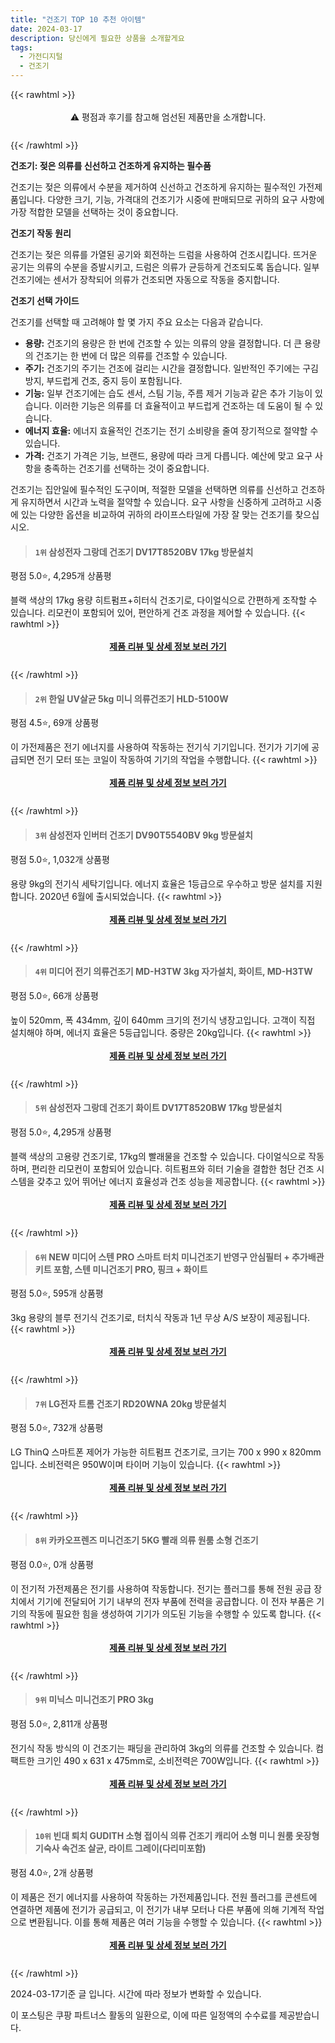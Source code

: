 ```yaml
---
title: "건조기 TOP 10 추천 아이템"
date: 2024-03-17
description: 당신에게 필요한 상품을 소개할게요
tags:
  - 가전디지털
  - 건조기
---
```

{{< rawhtml >}}<div class="toc" style="text-align: center; height: 50px; line-height: 2;">  <p>⚠️ 평점과 후기를 참고해 엄선된 제품만을 소개합니다.<br></p></div> {{< /rawhtml >}}

**건조기: 젖은 의류를 신선하고 건조하게 유지하는 필수품**

건조기는 젖은 의류에서 수분을 제거하여 신선하고 건조하게 유지하는 필수적인 가전제품입니다. 다양한 크기, 기능, 가격대의 건조기가 시중에 판매되므로 귀하의 요구 사항에 가장 적합한 모델을 선택하는 것이 중요합니다.

**건조기 작동 원리**

건조기는 젖은 의류를 가열된 공기와 회전하는 드럼을 사용하여 건조시킵니다. 뜨거운 공기는 의류의 수분을 증발시키고, 드럼은 의류가 균등하게 건조되도록 돕습니다. 일부 건조기에는 센서가 장착되어 의류가 건조되면 자동으로 작동을 중지합니다.

**건조기 선택 가이드**

건조기를 선택할 때 고려해야 할 몇 가지 주요 요소는 다음과 같습니다.

* **용량:** 건조기의 용량은 한 번에 건조할 수 있는 의류의 양을 결정합니다. 더 큰 용량의 건조기는 한 번에 더 많은 의류를 건조할 수 있습니다.
* **주기:** 건조기의 주기는 건조에 걸리는 시간을 결정합니다. 일반적인 주기에는 구김방지, 부드럽게 건조, 중지 등이 포함됩니다.
* **기능:** 일부 건조기에는 습도 센서, 스팀 기능, 주름 제거 기능과 같은 추가 기능이 있습니다. 이러한 기능은 의류를 더 효율적이고 부드럽게 건조하는 데 도움이 될 수 있습니다.
* **에너지 효율:** 에너지 효율적인 건조기는 전기 소비량을 줄여 장기적으로 절약할 수 있습니다.
* **가격:** 건조기 가격은 기능, 브랜드, 용량에 따라 크게 다릅니다. 예산에 맞고 요구 사항을 충족하는 건조기를 선택하는 것이 중요합니다.

건조기는 집안일에 필수적인 도구이며, 적절한 모델을 선택하면 의류를 신선하고 건조하게 유지하면서 시간과 노력을 절약할 수 있습니다. 요구 사항을 신중하게 고려하고 시중에 있는 다양한 옵션을 비교하여 귀하의 라이프스타일에 가장 잘 맞는 건조기를 찾으십시오.


>#### `1위` 삼성전자 그랑데 건조기 DV17T8520BV 17kg 방문설치
평점 5.0⭐, 4,295개 상품평

블랙 색상의 17kg 용량 히트펌프+히터식 건조기로, 다이얼식으로 간편하게 조작할 수 있습니다. 리모컨이 포함되어 있어, 편안하게 건조 과정을 제어할 수 있습니다.
{{< rawhtml >}}<div class="toc" style="text-align: center; height: 50px; line-height: 2;"><p><b><a href="https://link.coupang.com/re/AFFSDP?lptag=AF5033054&pageKey=7741985162&itemId=3972008346&vendorItemId=71956362413&traceid=V0-153-0547dc44a713f3ab&requestid=20240317200108031022521896&token=31850C%7CMIXED">제품 리뷰 및 상세 정보 보러 가기</a></b><br></p> </div>{{< /rawhtml >}}

>#### `2위` 한일 UV살균 5kg 미니 의류건조기 HLD-5100W
평점 4.5⭐, 69개 상품평

이 가전제품은 전기 에너지를 사용하여 작동하는 전기식 기기입니다. 전기가 기기에 공급되면 전기 모터 또는 코일이 작동하여 기기의 작업을 수행합니다.
{{< rawhtml >}}<div class="toc" style="text-align: center; height: 50px; line-height: 2;"><p><b><a href="https://link.coupang.com/re/AFFSDP?lptag=AF5033054&pageKey=7489879044&itemId=19583407097&vendorItemId=88562687067&traceid=V0-153-f3fc93f5b44d3a8d&requestid=20240317200108031022521896&token=31850C%7CMIXED">제품 리뷰 및 상세 정보 보러 가기</a></b><br></p> </div>{{< /rawhtml >}}

>#### `3위` 삼성전자 인버터 건조기 DV90T5540BV 9kg 방문설치
평점 5.0⭐, 1,032개 상품평

용량 9kg의 전기식 세탁기입니다. 에너지 효율은 1등급으로 우수하고 방문 설치를 지원합니다. 2020년 6월에 출시되었습니다.
{{< rawhtml >}}<div class="toc" style="text-align: center; height: 50px; line-height: 2;"><p><b><a href="https://link.coupang.com/re/AFFSDP?lptag=AF5033054&pageKey=4760504199&itemId=6064943053&vendorItemId=73361761013&traceid=V0-153-53223e3dd496496d&requestid=20240317200108031022521896&token=31850C%7CMIXED">제품 리뷰 및 상세 정보 보러 가기</a></b><br></p> </div>{{< /rawhtml >}}

>#### `4위` 미디어 전기 의류건조기 MD-H3TW 3kg 자가설치, 화이트, MD-H3TW
평점 5.0⭐, 66개 상품평

높이 520mm, 폭 434mm, 깊이 640mm 크기의 전기식 냉장고입니다. 고객이 직접 설치해야 하며, 에너지 효율은 5등급입니다. 중량은 20kg입니다.
{{< rawhtml >}}<div class="toc" style="text-align: center; height: 50px; line-height: 2;"><p><b><a href="https://link.coupang.com/re/AFFSDP?lptag=AF5033054&pageKey=7216908117&itemId=18278483286&vendorItemId=88929377094&traceid=V0-153-327d28d5292567f5&clickBeacon=W0iqAu00PCdMt-hnW6rppa_MX-uk69-5DNIbabfTpVYPL8tT4L1uGgJekJJQ0AOIXUiqZpn0EjEgO2Tbf2e9w4qNBmz3sjKvknBFs4zhGwTasNl67cKH0qTUkgSWWh2XHolkXpBVTLOx1IcvCTaFAK1bXcJyR4S1QpBHFfvoeUtRi4D8FL36UElcJ5cTwaf9zBrLagA3Y4nUrnRU_4IU48K6LVUIzXf4-Zf098qZCbaFhuLL7ozV4f5rH59EnuR6oNYpNkVz2eq4G3bkk9yGg-aD6lKCVhS7Mz-wOR9hHZEwcjtq6rDcKIIaojadvxFcpydC0yD5rjU7UGpA16TpzlE9KX-rQ-NEAGv5_XUzLmwnb7yF_xNMdXtWHdTutbBvy7aMUUGzMXAe2nXltk1mUA4GH6DVQYdq9LWdljTwAQT2AKWygMLzpm00sV2Kl5yKvaviIkMxOOGSgxw7dDbyDYuh29k5wo_60c0UoOqInB9D6jGwt22aSnG1mO9DKQ15dsEqXSbCfVN90PKF1lRa5EGGq0U6DFdTOE1WhOY_GZa6e6mrY080JX6y93yAYwYQetmEohuAOHqPOj3uqHXrIqmoqMEXNy0fCARAGvkDv7lYFKM_So1VU2YTJkmu6ZuIClIWQIZazvB_dfPNLCTlFeM42BeSpPgL0ZSpfUL5WAbkq9NUqgHzpBzDilmNu23ABT4vLlA72MB6fUPto-HUpwGXUtrfdTPKBRWYj95cOD9EoMZKSfooALdL2rkUbVL6GCHM0NQuu3ACwfJkzfnX_MABsV1vy4y3Xmg6LLTAL1Ju4MUtiPdGo_DELbDxyLS85Uzo-0FpKbEfm4IRdOZ_p_sFYOaT3UDM967dIBhYOz0iPV3oM2mSwWTfvBCWq9SZUQ4x9_8Fd0iPwghqlMLrmrC_rw_OXbq8Qd3rb-Y0&requestid=20240317200108031022521896&token=31850C%7CMIXED">제품 리뷰 및 상세 정보 보러 가기</a></b><br></p> </div>{{< /rawhtml >}}

>#### `5위` 삼성전자 그랑데 건조기 화이트 DV17T8520BW 17kg 방문설치
평점 5.0⭐, 4,295개 상품평

블랙 색상의 고용량 건조기로, 17kg의 빨래물을 건조할 수 있습니다. 다이얼식으로 작동하며, 편리한 리모컨이 포함되어 있습니다. 히트펌프와 히터 기술을 결합한 첨단 건조 시스템을 갖추고 있어 뛰어난 에너지 효율성과 건조 성능을 제공합니다.
{{< rawhtml >}}<div class="toc" style="text-align: center; height: 50px; line-height: 2;"><p><b><a href="https://link.coupang.com/re/AFFSDP?lptag=AF5033054&pageKey=7741985162&itemId=13017285794&vendorItemId=80280332999&traceid=V0-153-0547dc44a713f3ab&requestid=20240317200108031022521896&token=31850C%7CMIXED">제품 리뷰 및 상세 정보 보러 가기</a></b><br></p> </div>{{< /rawhtml >}}

>#### `6위` NEW 미디어 스텐 PRO 스마트 터치 미니건조기 반영구 안심필터 + 추가배관키트 포함, 스텐 미니건조기 PRO, 핑크 + 화이트
평점 5.0⭐, 595개 상품평

3kg 용량의 블루 전기식 건조기로, 터치식 작동과 1년 무상 A/S 보장이 제공됩니다.
{{< rawhtml >}}<div class="toc" style="text-align: center; height: 50px; line-height: 2;"><p><b><a href="https://link.coupang.com/re/AFFSDP?lptag=AF5033054&pageKey=7161422018&itemId=18023660469&vendorItemId=86944333672&traceid=V0-153-2d743c33895d4c22&clickBeacon=XHvXhrg6o71CTSsuXLk0odW4tka9YK5bmm0brzUfuyt7pYEvtidG0TO7RMYSR2dHfh-BoGniXeJaf5OKROn5uZXxjDyCFAgeQfVhtI6T4Hrv8_XozizlqyOqlsnokOxo3VXdtp_pVUEN-8WTZ4LjymAiCM_NIGjMeOaJBdfMNarwnI31H0PxcqD8f5auZaHpPSBWoZFN4dXbrZIf8k0Z71KNPIP2LcVuX1mH5Ha6jCJXEhG22FYyxcPQiL_IKsPbGlYPulHN3_NjQ5HVL-igIxv73GuM4ZIV4bFG6XCF9YWyixiF3Y35WQYPwUlNg1OK5ErzzocfxFJTVeR1xjlMlzO2uFtkJY-cigmJ0tkLIiNZze9XVg0-Z5boV7Wep9SE8zbV5TwhQmHcpaZyW51eVOPRKYgn2VLyp0xNavc_K8njY-Cywg4-c2VBA68Bi-x6jdlaoX9aKBRDm8z4FxJNaYaU2rofchi8NBUa8oR9PdZJLcTurH8VzEW8-xTYxNBd8J9dkdHcyL2g2qaSSBHDdEt3y1It3hx-Bh9OiQkMa4_LqsEvo8Hd37kliFSvPmHbszzs2iz0j4GACmDkdF0ewPUGHgDdJjpGWvB4EOiwQfoschEaKr-630HmPsbihiuP47Dw5Zn8lL2BtTO4m5EEPJodcxgAH7tCNdgEyCXfopHr9i7DCai2oPsRsJpMPrOvwrwxy6f50sKJaWbSS1HEVvY52w3jdOOsHpAomAI1z-t3CWzopA1VyfK-msFC4oMorLrjNtnpDpFAr5V6LDbrbVUCfMs8-4qHujQsCtdItDOagH_uml-K3phVV-96bIsFiGoYUeR5FQRsznIHn0WxbMr4_xIvniXTOskU7lDbVNnU4ZqaTSNDpc-WpeaBAF9DVQJD1sV0QLVzWTnkxg6o3epFCTSco4UB8W-dtNK12ckn-JwKgHg%3D&requestid=20240317200108031022521896&token=31850C%7CMIXED">제품 리뷰 및 상세 정보 보러 가기</a></b><br></p> </div>{{< /rawhtml >}}

>#### `7위` LG전자 트롬 건조기 RD20WNA 20kg  방문설치
평점 5.0⭐, 732개 상품평

LG ThinQ 스마트폰 제어가 가능한 히트펌프 건조기로, 크기는 700 x 990 x 820mm입니다. 소비전력은 950W이며 타이머 기능이 있습니다.
{{< rawhtml >}}<div class="toc" style="text-align: center; height: 50px; line-height: 2;"><p><b><a href="https://link.coupang.com/re/AFFSDP?lptag=AF5033054&pageKey=6680612603&itemId=15404115321&vendorItemId=82624116755&traceid=V0-153-a715ab194e8dea24&requestid=20240317200108031022521896&token=31850C%7CMIXED">제품 리뷰 및 상세 정보 보러 가기</a></b><br></p> </div>{{< /rawhtml >}}

>#### `8위` 카카오프렌즈 미니건조기 5KG 빨래 의류 원룸 소형 건조기
평점 0.0⭐, 0개 상품평

이 전기적 가전제품은 전기를 사용하여 작동합니다. 전기는 플러그를 통해 전원 공급 장치에서 기기에 전달되어 기기 내부의 전자 부품에 전력을 공급합니다. 이 전자 부품은 기기의 작동에 필요한 힘을 생성하여 기기가 의도된 기능을 수행할 수 있도록 합니다.
{{< rawhtml >}}<div class="toc" style="text-align: center; height: 50px; line-height: 2;"><p><b><a href="https://link.coupang.com/re/AFFSDP?lptag=AF5033054&pageKey=7939953452&itemId=21866162397&vendorItemId=88914343595&traceid=V0-153-7aa8620d40985af6&clickBeacon=FvB-n1jCo-RlFdEDFsyCucYsRQPKbjG7gYBC-TQI2kKaLYGUvXcBpFC_ZAR8MYjUNADeJTCVk3AqeWpTF6LeJFbPy4va2S5nO_rkvwE653KvOeSSebSl4pBftSka-tsgItjOBLdS6j51QBq7PzdpL3AivLAilP-PQD2iS9pQMXheSxVlz2qvP3a9Y0aNK_HLX0RO-O6fpw_w7JOuTCQkuc5xksd94GtN1a7aRMsWYR6J1_fkGU0EcwgPHy4212e2yRknVgvE39dMUbNLOOeDIhiOnsRst3MSoc0JBk2fsHIp4nTUxJu64rcoKdzg8p7zGUrQzbnTeIRjFqR_GGtPgLNNnk-9019-qQgLyqYxAIVNGLYe0CMMIayD0vyeqAz9iGS8njco-FghXYuhR8iD-cv9s-jv3IOlha3GdnCSnLv3B6Gcv2QWGbXyFzoneON0B49uPoPMJqKUU1MX2rhzsfJc7Htdd0pIw0H_HILDFr7Maha4ZHo03zIw1q33zJuwRqvaJsrNzyXE5upJV5UrA0XYFtQAZzzxSZtX28zdLcoDbl4A9mGg0zyDYgPWjdvxAPZBanlttynHLpwAu8R-PbLD9Xu5oIH9IIXM-_FQ5hfGbe0iBvTOQzybsqRCo_l-s1S2kuG2RIwUGM-haEENxD-CZQJLvngVDrW4dN-4fmuOPAG9LzeIkwzuU10AApFk3QYOt01AB-nBVGXeGEteNwn4fohx-6N40fyZlYdc2cWKKx-rApOvKKV_3DeQVhzoGnLkl3YtyFHe-XPk_f90g2Cly0uSTH3kJNbiSMdO0zheinrIk-i5RUydPeMj3cxjIGHXpHvfxiGgedjiPHwJPO-OvyVNJkx2_qhc_r70ERBPkisaAf9VXIz41BCaoy998HDcepKzyCRS-ExeEiopMAKhFKe8lDJSeblRU2U%3D&requestid=20240317200108031022521896&token=31850C%7CMIXED">제품 리뷰 및 상세 정보 보러 가기</a></b><br></p> </div>{{< /rawhtml >}}

>#### `9위` 미닉스 미니건조기 PRO 3kg
평점 5.0⭐, 2,811개 상품평

전기식 작동 방식의 이 건조기는 패딩을 관리하여 3kg의 의류를 건조할 수 있습니다. 컴팩트한 크기인 490 x 631 x 475mm로, 소비전력은 700W입니다.
{{< rawhtml >}}<div class="toc" style="text-align: center; height: 50px; line-height: 2;"><p><b><a href="https://link.coupang.com/re/AFFSDP?lptag=AF5033054&pageKey=7463091333&itemId=7653490009&vendorItemId=88196923392&traceid=V0-153-80dde7647154085b&requestid=20240317200108031022521896&token=31850C%7CMIXED">제품 리뷰 및 상세 정보 보러 가기</a></b><br></p> </div>{{< /rawhtml >}}

>#### `10위` 빈대 퇴치 GUDITH 소형 접이식 의류 건조기 캐리어 소형 미니 원룸 옷장형 기숙사 속건조 살균, 라이트 그레이(다리미포함)
평점 4.0⭐, 2개 상품평

이 제품은 전기 에너지를 사용하여 작동하는 가전제품입니다. 전원 플러그를 콘센트에 연결하면 제품에 전기가 공급되고, 이 전기가 내부 모터나 다른 부품에 의해 기계적 작업으로 변환됩니다. 이를 통해 제품은 여러 기능을 수행할 수 있습니다.
{{< rawhtml >}}<div class="toc" style="text-align: center; height: 50px; line-height: 2;"><p><b><a href="https://link.coupang.com/re/AFFSDP?lptag=AF5033054&pageKey=7636372155&itemId=20278848882&vendorItemId=87365567462&traceid=V0-153-c283d4a3902418e9&clickBeacon=_OOuH7NMgTXICGkY_DWkpVnGkUd2RT3jIgLCHsGepbiEqd11aWsic7TcGFDdSP3iVGEyNuV32NrCFGJaJLrczA0SFIB6J4QqdpHn4NB5X-4Y2blLwBgi8T8OEVl5CqKeqaJhx4nLl7QvvtQUo03iijGeIZz5C6h0uyCKUB53WBoRpqtuEAsZq6QpHv_-vInbxDgyKPXuTqmy7LDPLpCvViENR45pE2UKotTTKeCpBRD_wSWg6_pSryQ7jZC7YI7FZzkHiYr0girZLXB179a9iLov-hfSakUM5IoahZkZWlhBMjRPMBNNoFpcIel6W26qYbJsqmqYjm2MuFrH-q6JwPQmoKCo4bzFuT7PsQekChZMWYy9q-cFPD6__HMeP3Zm9QvjSaDXMOQElWHgrMVLKDbwM0F4lavUBqmOBbTV4IuEBY6Bsv-eccQo-Vje-K9KMjBEas_46SANLjzP-XfDu6gq8oEhgGCgmAcF71ROt04C9GlwmNTLZnpVgKO9ZBNVeh5gZBK-etMAts_5ay5aZbN9v8Kf7Nmzq54z4tFU9zsjFMszIGKZ-z8vo1MOuaASwBLW6HBhUtSxum9_fr9oRTKIKMOLIqzcek5ZkYAoavW1T4ZU0P_ZxDldhpyNneI-MTJ08WOOM1e5ROBOL2PibmE648CvqKeuduAeLt96XSdqgv7X_vwGo9dQLUKDAXWwTFBqO583UjDEBSTTqtRyjw03jB1n2zzX8IeBOIVx7csvXD82ytGcqg9gWLZtU348cvo8H0TcSHaUP5ltbxyBWFMvNHimJSAttnNOnbQ4HMP93Ufm1HTfnwQIpnGk3IamReyT9Thn5O-M5CLhPIhQnnuZZTcTjHCIOE8_-4Hz8OknVMGh2eL6NX1AqhQSO_csBqDmGp0RiSZQUnkIrW9PhobwtLttzGT1Dpc6tOhSRg%3D%3D&requestid=20240317200108031022521896&token=31850C%7CMIXED">제품 리뷰 및 상세 정보 보러 가기</a></b><br></p> </div>{{< /rawhtml >}}


2024-03-17기준 글 입니다.
시간에 따라 정보가 변화할 수 있습니다.

이 포스팅은 쿠팡 파트너스 활동의 일환으로, 이에 따른 일정액의 수수료를 제공받습니다.